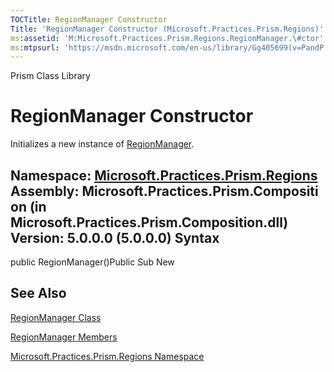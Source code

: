 ```yaml
---
TOCTitle: RegionManager Constructor
Title: 'RegionManager Constructor (Microsoft.Practices.Prism.Regions)'
ms:assetid: 'M:Microsoft.Practices.Prism.Regions.RegionManager.\#ctor'
ms:mtpsurl: 'https://msdn.microsoft.com/en-us/library/Gg405699(v=PandP.50)'
---
```


Prism Class Library

RegionManager Constructor
=========================

Initializes a new instance of [RegionManager](https://msdn.microsoft.com/t:microsoft.practices.prism.regions.regionmanager).

**Namespace:** [Microsoft.Practices.Prism.Regions](https://msdn.microsoft.com/n:microsoft.practices.prism.regions)
**Assembly:** Microsoft.Practices.Prism.Composition (in Microsoft.Practices.Prism.Composition.dll) Version: 5.0.0.0 (5.0.0.0)
Syntax
------

<span id="syntaxToggle"></span>public RegionManager()Public Sub New

See Also
--------

<span id="seeAlsoToggle"></span>
[RegionManager Class](https://msdn.microsoft.com/t:microsoft.practices.prism.regions.regionmanager)

[RegionManager Members](https://msdn.microsoft.com/allmembers.t:microsoft.practices.prism.regions.regionmanager)

[Microsoft.Practices.Prism.Regions Namespace](https://msdn.microsoft.com/n:microsoft.practices.prism.regions)
